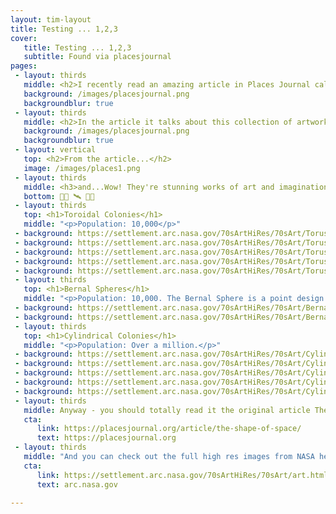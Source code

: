 ```yaml
---
layout: tim-layout
title: Testing ... 1,2,3
cover:
   title: Testing ... 1,2,3
   subtitle: Found via placesjournal
pages:
 - layout: thirds
   middle: <h2>I recently read an amazing article in Places Journal called The Shape of Space</h2>
   background: /images/placesjournal.png
   backgroundblur: true
 - layout: thirds
   middle: <h2>In the article it talks about this collection of artworks commissioned by NASA in the 70s to imagine what habitable space colonies might look like...</h2>       
   background: /images/placesjournal.png
   backgroundblur: true   
 - layout: vertical
   top: <h2>From the article...</h2>
   image: /images/places1.png
 - layout: thirds
   middle: <h3>and...Wow! They're stunning works of art and imagination! Let's walk through them</h3>   
   bottom: 👩‍🚀 🛰 ️👨‍🚀
 - layout: thirds
   top: <h1>Toroidal Colonies</h1>
   middle: "<p>Population: 10,000</p>"
 - background: https://settlement.arc.nasa.gov/70sArtHiRes/70sArt/Torus_Exterior_AC76-0525_1920.jpg
 - background: https://settlement.arc.nasa.gov/70sArtHiRes/70sArt/Torus_Cutaway_AC75-1086-1_1920.jpg
 - background: https://settlement.arc.nasa.gov/70sArtHiRes/70sArt/Torus_Interior_AC75-2621_1920.jpg
 - background: https://settlement.arc.nasa.gov/70sArtHiRes/70sArt/Torus_Construction_AC75-1886_1920.jpg
 - background: https://settlement.arc.nasa.gov/70sArtHiRes/70sArt/Torus_Model_AC76-0492.1_1920.jpg
 - layout: thirds
   top: <h1>Bernal Spheres</h1>
   middle: "<p>Population: 10,000. The Bernal Sphere is a point design with a spherical living area.</p>"
 - background: https://settlement.arc.nasa.gov/70sArtHiRes/70sArt/Bernal_Exterior_AC76-0965_1920.jpg
 - background: https://settlement.arc.nasa.gov/70sArtHiRes/70sArt/Bernal_Interior_AC76-0628_1920.jpg       
 - layout: thirds
   top: <h1>Cylindrical Colonies</h1>
   middle: "<p>Population: Over a million.</p>"
 - background: https://settlement.arc.nasa.gov/70sArtHiRes/70sArt/Cylinder_Exterior_AC75-1085_1920.jpg
 - background: https://settlement.arc.nasa.gov/70sArtHiRes/70sArt/Cylinder_Interior_AC75-1086_1920.jpg
 - background: https://settlement.arc.nasa.gov/70sArtHiRes/70sArt/Cylinder_Endcap_AC75-1883_1920.jpg
 - background: https://settlement.arc.nasa.gov/70sArtHiRes/70sArt/Cylinder_Eclipse_AC75-1920_1920.jpg
 - background: https://settlement.arc.nasa.gov/70sArtHiRes/70sArt/Cylinder_Multiple_AC75-1921_1920.jpg
 - layout: thirds
   middle: Anyway - you should totally read it the original article The Shape of Space...
   cta:
      link: https://placesjournal.org/article/the-shape-of-space/
      text: https://placesjournal.org   
 - layout: thirds
   middle: "And you can check out the full high res images from NASA here:"
   cta:
      link: https://settlement.arc.nasa.gov/70sArtHiRes/70sArt/art.html
      text: arc.nasa.gov         

---
```

